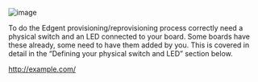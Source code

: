 ![image]("https://user-images.githubusercontent.com/24506752/158235770-28c5e021-124b-44a6-8bd6-23eb5d29a6fc.png")


To do the Edgent provisioning/reprovisioning process correctly need a physical switch and an LED connected to your board. Some boards have these already, some need to have them added by you. This is covered in detail in the “Defining your physical switch and LED” section below.

<a href="http://example.com/">http://example.com/</a>
